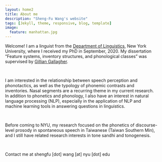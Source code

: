 ```yaml
---
layout: home2
title: About me
description: "Sheng-Fu Wang's website"
tags: [Jekyll, theme, responsive, blog, template]
image:
  feature: manhattan.jpg
---
```


Welcome! I am a linguist from the <a href="https://as.nyu.edu/content/nyu-as/as/departments/linguistics/homepage.html" target="_blank">Department of Linguistics</a>, New York University, where I received my PhD in September, 2020. My dissertation “Feature systems, inventory structures, and phonological classes” was supervised by <a href="https://wp.nyu.edu/gilliangallagher/" target="_blank">Gillian Gallagher</a>.

<br />

I am interested in the relationship between speech perception and phonotactics, as well as the typology of phonemic contrasts and inventories. Nasal segments are a recurring theme in my current research. In addition to phonetics and phonology, I also have an interest in natural language processing (NLP), especially in the application of NLP and machine learning tools in answering questions in linguistics.

<br />

Before coming to NYU, my research focused on the phonetics of discourse-level prosody in spontaneous speech in Taiwanese (Taiwan Southern Min), and I still have related research interests in tone sandhi and tonogenesis.

<br />

Contact me at shengfu [dot] wang [at] nyu [dot] edu


